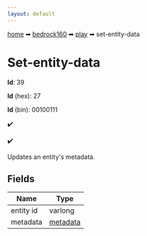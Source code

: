 ```yaml
---
layout: default
---
```


[home](/) ➡ [bedrock160](/protocol/bedrock160) ➡ [play](/protocol/bedrock160/play) ➡ set-entity-data

# Set-entity-data

**Id**: 39

**Id** (hex): 27

**Id** (bin): 00100111

✔️

✔️

Updates an entity's metadata.

## Fields

Name | Type
---|---
entity id | varlong
metadata | [metadata](/protocol/bedrock160/metadata)

